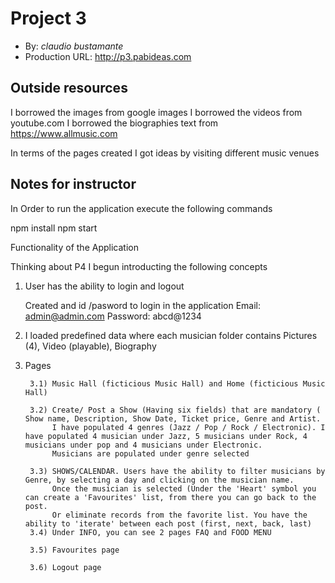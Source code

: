 # Project 3
+ By: *claudio bustamante*
+ Production URL: <http://p3.pabideas.com>

## Outside resources
I borrowed the images from google images
I borrowed the videos from youtube.com
I borrowed the biographies text from https://www.allmusic.com

In terms of the pages created I got ideas by visiting different music venues


## Notes for instructor

In Order to run the application execute the following commands

npm install
npm start

Functionality of the Application

Thinking about P4 I begun introducting the following concepts

1) User has the ability to login and logout 

	Created and id /pasword to login in the application
	Email: admin@admin.com
	Password: abcd@1234

2) I loaded predefined data where each musician folder contains
	Pictures (4), Video (playable), Biography
	
3) Pages 

		3.1) Music Hall (ficticious Music Hall) and Home (ficticious Music Hall)
		
		3.2) Create/ Post a Show (Having six fields) that are mandatory ( Show name, Description, Show Date, Ticket price, Genre and Artist.
			 I have populated 4 genres (Jazz / Pop / Rock / Electronic). I have populated 4 musician under Jazz, 5 musicians under Rock, 4 musicians under pop and 4 musicians under Electronic.
			 Musicians are populated under genre selected
		  
		3.3) SHOWS/CALENDAR. Users have the ability to filter musicians by Genre, by selecting a day and clicking on the musician name.
			 Once the musician is selected (Under the 'Heart' symbol you can create a 'Favourites' list, from there you can go back to the post.
			 Or eliminate records from the favorite list. You have the ability to 'iterate' between each post (first, next, back, last)
		3.4) Under INFO, you can see 2 pages FAQ and FOOD MENU
		
		3.5) Favourites page 	
		
		3.6) Logout page
		  